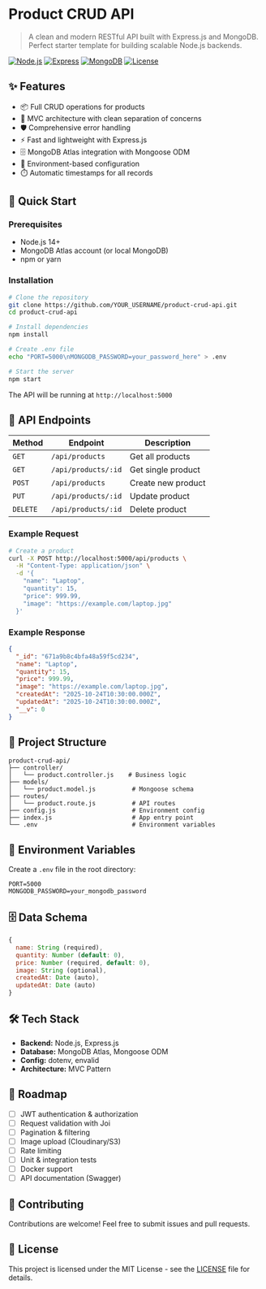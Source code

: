 # Product CRUD API

> A clean and modern RESTful API built with Express.js and MongoDB. Perfect starter template for building scalable Node.js backends.

[![Node.js](https://img.shields.io/badge/Node.js-v14+-green.svg)](https://nodejs.org/)
[![Express](https://img.shields.io/badge/Express-v4.x-blue.svg)](https://expressjs.com/)
[![MongoDB](https://img.shields.io/badge/MongoDB-Atlas-green.svg)](https://www.mongodb.com/)
[![License](https://img.shields.io/badge/license-MIT-blue.svg)](LICENSE)

## ✨ Features

- 📦 Full CRUD operations for products
- 🎯 MVC architecture with clean separation of concerns
- 🛡️ Comprehensive error handling
- ⚡ Fast and lightweight with Express.js
- 🗄️ MongoDB Atlas integration with Mongoose ODM
- 🔐 Environment-based configuration
- ⏱️ Automatic timestamps for all records

## 🚀 Quick Start

### Prerequisites

- Node.js 14+ 
- MongoDB Atlas account (or local MongoDB)
- npm or yarn

### Installation

```bash
# Clone the repository
git clone https://github.com/YOUR_USERNAME/product-crud-api.git
cd product-crud-api

# Install dependencies
npm install

# Create .env file
echo "PORT=5000\nMONGODB_PASSWORD=your_password_here" > .env

# Start the server
npm start
```

The API will be running at `http://localhost:5000`

## 📖 API Endpoints

| Method | Endpoint | Description |
|--------|----------|-------------|
| `GET` | `/api/products` | Get all products |
| `GET` | `/api/products/:id` | Get single product |
| `POST` | `/api/products` | Create new product |
| `PUT` | `/api/products/:id` | Update product |
| `DELETE` | `/api/products/:id` | Delete product |

### Example Request

```bash
# Create a product
curl -X POST http://localhost:5000/api/products \
  -H "Content-Type: application/json" \
  -d '{
    "name": "Laptop",
    "quantity": 15,
    "price": 999.99,
    "image": "https://example.com/laptop.jpg"
  }'
```

### Example Response

```json
{
  "_id": "671a9b8c4bfa48a59f5cd234",
  "name": "Laptop",
  "quantity": 15,
  "price": 999.99,
  "image": "https://example.com/laptop.jpg",
  "createdAt": "2025-10-24T10:30:00.000Z",
  "updatedAt": "2025-10-24T10:30:00.000Z",
  "__v": 0
}
```

## 📁 Project Structure

```
product-crud-api/
├── controller/
│   └── product.controller.js    # Business logic
├── models/
│   └── product.model.js          # Mongoose schema
├── routes/
│   └── product.route.js          # API routes
├── config.js                     # Environment config
├── index.js                      # App entry point
└── .env                          # Environment variables
```

## 🔧 Environment Variables

Create a `.env` file in the root directory:

```env
PORT=5000
MONGODB_PASSWORD=your_mongodb_password
```

## 🗄️ Data Schema

```javascript
{
  name: String (required),
  quantity: Number (default: 0),
  price: Number (required, default: 0),
  image: String (optional),
  createdAt: Date (auto),
  updatedAt: Date (auto)
}
```

## 🛠️ Tech Stack

- **Backend:** Node.js, Express.js
- **Database:** MongoDB Atlas, Mongoose ODM
- **Config:** dotenv, envalid
- **Architecture:** MVC Pattern

## 🎯 Roadmap

- [ ] JWT authentication & authorization
- [ ] Request validation with Joi
- [ ] Pagination & filtering
- [ ] Image upload (Cloudinary/S3)
- [ ] Rate limiting
- [ ] Unit & integration tests
- [ ] Docker support
- [ ] API documentation (Swagger)

## 🤝 Contributing

Contributions are welcome! Feel free to submit issues and pull requests.

## 📄 License

This project is licensed under the MIT License - see the [LICENSE](LICENSE) file for details.
